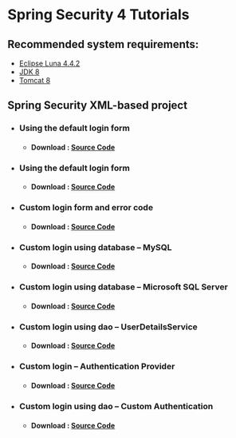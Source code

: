 # Spring Security 4 Tutorials
<h2>Recommended system requirements:</h2>
<ul>
	<li><a href="https://www.eclipse.org/downloads/packages/release/Luna/SR2" target="_blank">Eclipse Luna 4.4.2</a></li>
	<li><a href="http://www.oracle.com/technetwork/java/javase/downloads/jdk8-downloads-2133151.html" target="_blank">JDK 8</a></li>
	<li><a href="https://tomcat.apache.org/download-80.cgi" target="_blank">Tomcat 8</a></li>
</ul>
<h2>Spring Security XML-based project</h2>
<ul>
	<li>
		<h3>Using the default login form</h3>
		<ul>
			<li>
				<h4>Download : <a href="https://github.com/prongbang/spring-security/releases/tag/v1.0.0" target="_blank">Source Code</a></h4>
			</li>
		</ul>
	</li>
	<li>
		<h3>Using the default login form</h3>
		<ul>
			<li>
				<h4>Download : <a href="https://github.com/prongbang/spring-security/releases/tag/v1.0.1" target="_blank">Source Code</a></h4>
			</li>
		</ul>
	</li>
	<li>
		<h3>Custom login form and error code</h3>
		<ul>
			<li>
				<h4>Download : <a href="https://github.com/prongbang/spring-security/releases/tag/v1.0.2" target="_blank">Source Code</a></h4>
			</li>
		</ul>
	</li>
	<li>
		<h3>Custom login using database – MySQL</h3>
		<ul>
			<li>
				<h4>Download : <a href="https://github.com/prongbang/spring-security/releases/tag/v1.0.3" target="_blank">Source Code</a></h4>
			</li>
		</ul>
	</li>
	<li>
		<h3>Custom login using database – Microsoft SQL Server</h3>
		<ul>
			<li>
				<h4>Download : <a href="https://github.com/prongbang/spring-security/releases/tag/v1.0.4" target="_blank">Source Code</a></h4>
			</li>
		</ul>
	</li>
	<li>
		<h3>Custom login using dao – UserDetailsService</h3>
		<ul>
			<li>
				<h4>Download : <a href="https://github.com/prongbang/spring-security/releases/tag/v1.0.5" target="_blank">Source Code</a></h4>
			</li>
		</ul>
	</li>
	<li>
		<h3>Custom login – Authentication Provider</h3>
		<ul>
			<li>
				<h4>Download : <a href="https://github.com/prongbang/spring-security/releases/tag/v1.0.6" target="_blank">Source Code</a></h4>
			</li>
		</ul>
	</li>
	<li>
		<h3>Custom login using dao – Custom Authentication</h3>
		<ul>
			<li>
				<h4>Download : <a href="https://github.com/prongbang/spring-security/releases/tag/v1.0.7" target="_blank">Source Code</a></h4>
			</li>
		</ul>
	</li>
	
</ul>
